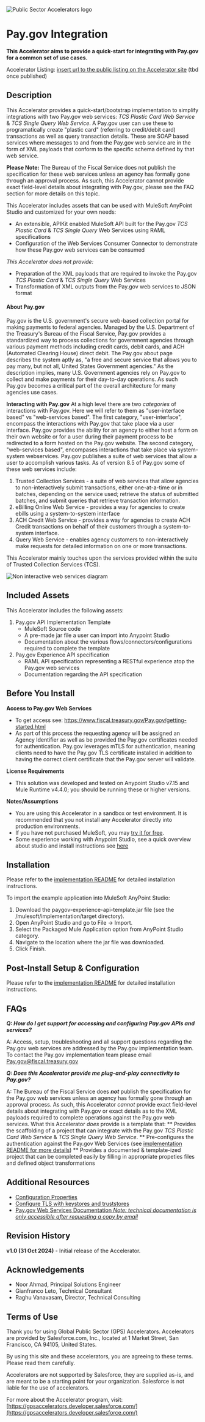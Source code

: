 ![Public Sector Accelerators logo](/docs/Logo_GPSAccelerators_v01.png)

# Pay.gov Integration
**This Accelerator aims to provide a quick-start for integrating with Pay.gov for a common set of use cases.**

Accelerator Listing: [insert url to the public listing on the Accelerator site](https://gpsaccelerators.developer.salesforce.com/) (tbd once published)

## Description

This Accelerator provides a quick-start/bootstrap implementation to simplify integrations with two Pay.gov web services: _TCS Plastic Card Web Service_ & _TCS Single Query Web Service_. A Pay.gov user can use these to programatically create "plastic card" (referring to credit/debit card) transactions as well as query transaction details. These are SOAP based services where messages to and from the Pay.gov web service are in the form of XML payloads that conform to the specific schema defined by that web service.

**Please Note:** The Bureau of the Fiscal Service does not publish the specification for these web services unless an agency has formally gone through an approval process. As such, this Accelerator cannot provide exact field-level details about integrating with Pay.gov, please see the FAQ section for more details on this topic.

This Accelerator includes assets that can be used with MuleSoft AnyPoint Studio and customized for your own needs:
- An extensible, APIKit enabled MuleSoft API built for the Pay.gov _TCS Plastic Card_ & _TCS Single Query_ Web Services using RAML specifications
- Configuration of the Web Services Consumer Connector to demonstrate how these Pay.gov web services can be consumed

_This Accelerator does not provide:_
- Preparation of the XML payloads that are required to invoke the Pay.gov _TCS Plastic Card_ & _TCS Single Query_ Web Services
- Transformation of XML outputs from the Pay.gov web services to JSON format

#### About Pay.gov
Pay.gov is the U.S. government's secure web-based collection portal for making payments to federal agencies. Managed by the U.S. Department of the Treasury's Bureau of the Fiscal Service, Pay.gov provides a standardized way to process collections for government agencies through various payment methods including credit cards, debit cards, and ACH (Automated Clearing House) direct debit. The Pay.gov about page describes the system aptly as, "a free and secure service that allows you to pay many, but not all, United States Government agencies." As the description implies, many U.S. Government agencies rely on Pay.gov to collect and make payments for their day-to-day operations. As such Pay.gov becomes a critical part of the overall architecture for many agencies use cases.

**Interacting with Pay.gov**
At a high level there are two _categories_ of interactions with Pay.gov. Here we will refer to them as "user-interface based" vs "web-services based". The first category, "user-interface", encompass the interactions with Pay.gov that take place via a user interface. Pay.gov provides the ability for an agency to either host a form on their own website or for a user during their payment process to be redirected to a form hosted on the Pay.gov website. The second category, "web-services based", encompases interactions that take place via system-system webservices.  Pay.gov publishes a suite of web services that allow a user to accomplish various tasks. As of version 8.5 of Pay.gov some of these web services include:

1. Trusted Collection Services - a suite of web services that allow agencies to non-interactively submit transactions, either one-at-a-time or in batches, depending on the service used; retrieve the status of submitted batches, and submit queries that retrieve transaction information.
2. eBilling Online Web Service - provides a way for agencies to create ebills using a system-to-system interface
3. ACH Credit Web Service - provides a way for agencies to create ACH Credit transactions on behalf of their customers through a system-to-system interface.
4. Query Web Service - enables agency customers to non-interactively make requests for detailed information on one or more transactions. 

This Accelerator mainly touches upon the services provided within the suite of Trusted Collection Services (TCS).

![Non interactive web services diagram](/docs/non_interactive_service.png)


## Included Assets

This Accelerator includes the following assets:
1. Pay.gov API Implementation Template
    - MuleSoft Source code
    - A pre-made jar file a user can import into Anypoint Studio
    - Documentation about the various flows/connectors/configurations required to complete the template
2. Pay.gov Experience API specification 
    - RAML API specification representing a RESTful experience atop the Pay.gov web services
    - Documentation regarding the API specification

## Before You Install

**Access to Pay.gov Web Services** 
* To get access see: https://www.fiscal.treasury.gov/Pay.gov/getting-started.html
* As part of this process the requesting agency will be assigned an Agency Identifier as well as be provided the Pay.gov certificates needed for authentication. Pay.gov leverages mTLS for authentication, meaning clients need to have the Pay.gov TLS certificate installed in addition to having the correct client certificate that the Pay.gov server will validate. 

**License Requirements** 
* This solution was developed and tested on Anypoint Studio v7.15 and Mule Runtime v4.4.0; you should be running these or higher versions.

**Notes/Assumptions** 
* You are using this Accelerator in a sandbox or test environment. It is recommended that you not install any Accelerator directly into production environments.
* If you have not purchased MuleSoft, you may [try it for free](https://www.mulesoft.com/lp/dl/anypoint-mule-studio).
* Some experience working with Anypoint Studio, see a quick overview about studio and install instructions see [here](https://docs.mulesoft.com/studio/latest/)

## Installation

Please refer to the [implementation README](mulesoft/implementation/README.md) for detailed installation instructions.

To import the example application into MuleSoft AnyPoint Studio:
1) Download the paygov-experience-api-template.jar file (see the /mulesoft/implementation/target directory).
2) Open AnyPoint Studio and go to File → Import.
3) Select the Packaged Mule Application option from AnyPoint Studio category.
4) Navigate to the location where the jar file was downloaded.
5) Click Finish.


## Post-Install Setup & Configuration

Please refer to the [implementation README](mulesoft/implementation/README.md) for detailed installation instructions.


## FAQs


**_Q: How do I get support for accessing and configuring Pay.gov APIs and services?_**

A: Access, setup, troubleshooting and all support questions regarding the Pay.gov web services are addressed by the Pay.gov implementation team. To contact the Pay.gov implementation team please email Pay.gov@fiscal.treasury.gov

**_Q: Does this Accelerator provide me plug-and-play connectivity to Pay.gov?_**

A: The Bureau of the Fiscal Service does ***not*** publish the specification for the Pay.gov web services unless an agency has formally gone through an approval process. As such, this Accelerator _cannot_ provide exact field-level details about integrating with Pay.gov or exact details as to the XML payloads required to complete operations against the Pay.gov web services. What this Accelerator _does_ provide is a template that:
** Provides the scaffolding of a project that can integrate with the Pay.gov _TCS Plastic Card Web Service_ & _TCS Single Query Web Service_. 
** Pre-configures the authentication against the Pay.gov Web Services (see [implementation README for more details](mulesoft/implementation/README.md))
** Provides a documented & template-ized project that can be completed easily by filling in appropriate propeties files and defined object transformations

## Additional Resources

* [Configuration Properties](https://docs.mulesoft.com/mule-runtime/latest/mule-app-properties-to-configure)
* [Configure TLS with keystores and truststores](https://docs.mulesoft.com/mule-runtime/4.4/tls-configuration)
* [Pay.gov Web Services Documentation _Note: technical documentation is only accessible after requesting a copy by email_ ](https://qa.pay.gov/agencydocs/html/guides.html)


## Revision History

**v1.0 (31 Oct 2024)** - Initial release of the Accelerator.


## Acknowledgements

* Noor Ahmad, Principal Solutions Engineer
* Gianfranco Leto, Technical Consultant
* Raghu Vanavasam, Director, Technical Consulting

## Terms of Use

Thank you for using Global Public Sector (GPS) Accelerators.  Accelerators are provided by Salesforce.com, Inc., located at 1 Market Street, San Francisco, CA 94105, United States.

By using this site and these accelerators, you are agreeing to these terms. Please read them carefully.

Accelerators are not supported by Salesforce, they are supplied as-is, and are meant to be a starting point for your organization. Salesforce is not liable for the use of accelerators.

For more about the Accelerator program, visit: [https://gpsaccelerators.developer.salesforce.com/](https://gpsaccelerators.developer.salesforce.com/)
